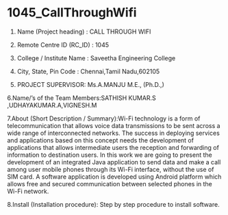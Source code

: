 # 1045_CallThroughWifi
1. Name (Project heading) : CALL THROUGH WIFI

2. Remote Centre ID (RC_ID) : 1045

3. College / Institute Name : Saveetha Engineering College

4. City, State, Pin Code : Chennai,Tamil Nadu,602105

5. PROJECT SUPERVISOR: Ms.A.MANJU M.E., (Ph.D.,)                                                                                                     

6.Name/’s of the Team Members:SATHISH KUMAR.S ,UDHAYAKUMAR.A,VIGNESH.M	

7.About (Short Description / Summary):Wi-Fi technology is a form of telecommunication that allows voice data transmissions to be sent across a wide range of interconnected networks. The success in deploying services and applications based on this concept needs the development of applications that allows intermediate users the reception and forwarding of information to destination users. In this work we are going to present the development of an integrated Java application to send data and make a call among user mobile phones through its Wi-Fi interface, without  the use  of  SIM  card. A software application is developed using Android platform which allows free and secured communication between selected phones in the Wi-Fi network.

8.Install (Installation procedure): Step by step procedure to install software.
